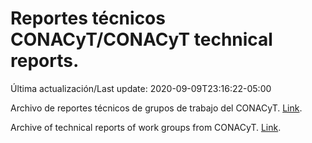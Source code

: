 # Reportes técnicos CONACyT/CONACyT technical reports.

Última actualización/Last update: 2020-09-09T23:16:22-05:00

Archivo de reportes técnicos de grupos de trabajo del CONACyT. [Link](https://coronavirus.conacyt.mx/productos/index.html).

Archive of technical reports of work groups from CONACyT. [Link](https://coronavirus.conacyt.mx/productos/index.html).

